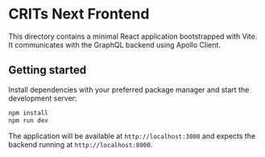 # CRITs Next Frontend

This directory contains a minimal React application bootstrapped with Vite. It communicates with the GraphQL backend using Apollo Client.

## Getting started

Install dependencies with your preferred package manager and start the development server:

```bash
npm install
npm run dev
```

The application will be available at `http://localhost:3000` and expects the backend running at `http://localhost:8000`.

